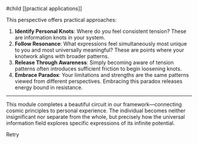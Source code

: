 #child [[practical applications]]

This perspective offers practical approaches:

1. **Identify Personal Knots**: Where do you feel consistent tension? These are information knots in your system.
2. **Follow Resonance**: What expressions feel simultaneously most unique to you and most universally meaningful? These are points where your knotwork aligns with broader patterns.
3. **Release Through Awareness**: Simply becoming aware of tension patterns often introduces sufficient friction to begin loosening knots.
4. **Embrace Paradox**: Your limitations and strengths are the same patterns viewed from different perspectives. Embracing this paradox releases energy bound in resistance.

---

This module completes a beautiful circuit in our framework—connecting cosmic principles to personal experience. The individual becomes neither insignificant nor separate from the whole, but precisely how the universal information field explores specific expressions of its infinite potential.

Retry